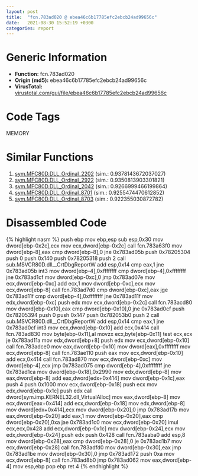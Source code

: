 ```yaml
---
layout: post
title:  "fcn.783ad020 @ ebea46c6b17785efc2ebcb24ad99656c"
date:   2021-08-30 15:52:19 +0300
categories: report
---
```


# Generic Information
- **Function:** fcn.783ad020
- **Origin (md5):** ebea46c6b17785efc2ebcb24ad99656c
- **VirusTotal:** [virustotal.com/gui/file/ebea46c6b17785efc2ebcb24ad99656c][virustotal_ref]

# Code Tags
<span class="tag" id="MEMORY">MEMORY</span>


# Similar Functions

1. [sym.MFC80D.DLL\_Ordinal\_2202][similar_1_ref] (sim.: 0.9378143672037027)
2. [sym.MFC80D.DLL\_Ordinal\_2922][similar_2_ref] (sim.: 0.9350813903301821)
3. [sym.MFC80D.DLL\_Ordinal\_2042][similar_3_ref] (sim.: 0.9266999466199864)
4. [sym.MFC80D.DLL\_Ordinal\_8701][similar_4_ref] (sim.: 0.9255474470612852)
5. [sym.MFC80D.DLL\_Ordinal\_8703][similar_5_ref] (sim.: 0.922355030872782)


# Disassembled Code

{% highlight nasm %}
push ebp
mov ebp,esp
sub esp,0x30
mov dword[ebp-0x2c],ecx
mov ecx,dword[ebp-0x2c]
call fcn.783a63f0
mov dword[ebp-8],eax
cmp dword[ebp-8],0
jne 0x783ad05b
push 0x78205304
push 0
push 0x140
push 0x78205318
push 2
call sub.MSVCR80D.dll__CrtDbgReportW
add esp,0x14
cmp eax,1
jne 0x783ad05b
int3 
mov dword[ebp-4],0xffffffff
cmp dword[ebp-4],0xffffffff
jne 0x783ad1cf
mov dword[ebp-0xc],0
jmp 0x783ad07e
mov ecx,dword[ebp-0xc]
add ecx,1
mov dword[ebp-0xc],ecx
mov ecx,dword[ebp-8]
call fcn.783ad7d0
cmp dword[ebp-0xc],eax
jge 0x783ad11f
cmp dword[ebp-4],0xffffffff
jne 0x783ad11f
mov edx,dword[ebp-0xc]
push edx
mov ecx,dword[ebp-0x2c]
call fcn.783acd80
mov dword[ebp-0x10],eax
cmp dword[ebp-0x10],0
jne 0x783ad0cf
push 0x78205394
push 0
push 0x147
push 0x782053b0
push 2
call sub.MSVCR80D.dll__CrtDbgReportW
add esp,0x14
cmp eax,1
jne 0x783ad0cf
int3 
mov ecx,dword[ebp-0x10]
add ecx,0x414
call fcn.783ad830
mov byte[ebp-0x11],al
movzx ecx,byte[ebp-0x11]
test ecx,ecx
je 0x783ad11a
mov edx,dword[ebp+8]
push edx
mov ecx,dword[ebp-0x10]
call fcn.783adce0
mov eax,dword[ebp-0x10]
mov dword[eax],0xffffffff
mov ecx,dword[ebp-8]
call fcn.783ae110
push eax
mov ecx,dword[ebp-0x10]
add ecx,0x414
call fcn.783ad870
mov ecx,dword[ebp-0xc]
mov dword[ebp-4],ecx
jmp 0x783ad075
cmp dword[ebp-4],0xffffffff
jne 0x783ad1ca
mov dword[ebp-0x18],0x2990
mov edx,dword[ebp-8]
mov eax,dword[ebp-8]
add eax,dword[edx+0x414]
mov dword[ebp-0x1c],eax
push 4
push 0x1000
mov ecx,dword[ebp-0x18]
push ecx
mov edx,dword[ebp-0x1c]
push edx
call dword[sym.imp.KERNEL32.dll_VirtualAlloc]
mov eax,dword[ebp-8]
mov ecx,dword[eax+0x414]
add ecx,dword[ebp-0x18]
mov edx,dword[ebp-8]
mov dword[edx+0x414],ecx
mov dword[ebp-0x20],0
jmp 0x783ad17b
mov eax,dword[ebp-0x20]
add eax,1
mov dword[ebp-0x20],eax
cmp dword[ebp-0x20],0xa
jae 0x783ad1c0
mov ecx,dword[ebp-0x20]
imul ecx,ecx,0x428
add ecx,dword[ebp-0x1c]
mov dword[ebp-0x24],ecx
mov edx,dword[ebp-0x24]
push edx
push 0x428
call fcn.783aaba0
add esp,8
mov dword[ebp-0x28],eax
cmp dword[ebp-0x28],0
je 0x783ad1b7
mov ecx,dword[ebp-0x28]
call fcn.783adfd0
mov dword[ebp-0x30],eax
jmp 0x783ad1be
mov dword[ebp-0x30],0
jmp 0x783ad172
push 0xa
mov ecx,dword[ebp-8]
call fcn.783ad8b0
jmp 0x783ad062
mov eax,dword[ebp-4]
mov esp,ebp
pop ebp
ret 4
{% endhighlight %}


[similar_1_ref]: /report/sym.MFC80D.DLL_Ordinal_2202@ebea46c6b17785efc2ebcb24ad99656c
[similar_2_ref]: /report/sym.MFC80D.DLL_Ordinal_2922@ebea46c6b17785efc2ebcb24ad99656c
[similar_3_ref]: /report/sym.MFC80D.DLL_Ordinal_2042@ebea46c6b17785efc2ebcb24ad99656c
[similar_4_ref]: /report/sym.MFC80D.DLL_Ordinal_8701@ebea46c6b17785efc2ebcb24ad99656c
[similar_5_ref]: /report/sym.MFC80D.DLL_Ordinal_8703@ebea46c6b17785efc2ebcb24ad99656c
[virustotal_ref]: https://www.virustotal.com/gui/file/ebea46c6b17785efc2ebcb24ad99656c